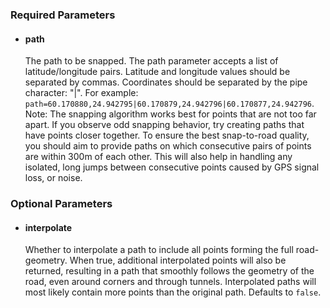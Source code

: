 <!--- This is a generated file, do not edit! -->
<!--- [START maps_http_parameters_snaptoroads] -->
<h3 id="required-parameters">Required Parameters</h3>

-   <h4 id="path">path</h4>

    The path to be snapped. The path parameter accepts a list of latitude/longitude pairs. Latitude and longitude values should be separated by commas. Coordinates should be separated by the pipe character: "|". For example: `path=60.170880,24.942795|60.170879,24.942796|60.170877,24.942796`.
    Note: The snapping algorithm works best for points that are not too far apart. If you observe odd snapping behavior, try creating paths that have points closer together. To ensure the best snap-to-road quality, you should aim to provide paths on which consecutive pairs of points are within 300m of each other. This will also help in handling any isolated, long jumps between consecutive points caused by GPS signal loss, or noise.

<h3 id="optional-parameters">Optional Parameters</h3>

-   <h4 id="interpolate">interpolate</h4>

    Whether to interpolate a path to include all points forming the full road-geometry. When true, additional interpolated points will also be returned, resulting in a path that smoothly follows the geometry of the road, even around corners and through tunnels. Interpolated paths will most likely contain more points than the original path. Defaults to `false`.

<!--- [END maps_http_parameters_snaptoroads] -->